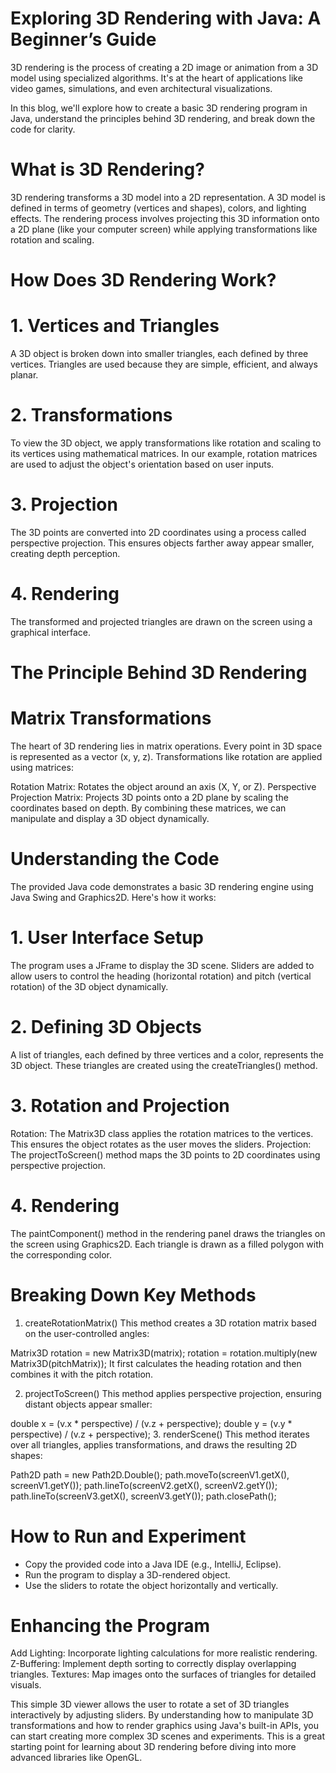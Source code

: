 # Exploring 3D Rendering with Java: A Beginner’s Guide
3D rendering is the process of creating a 2D image or animation from a 3D model using specialized algorithms. It's at the heart of applications like video games, simulations, and even architectural visualizations.

In this blog, we'll explore how to create a basic 3D rendering program in Java, understand the principles behind 3D rendering, and break down the code for clarity.

# What is 3D Rendering?
3D rendering transforms a 3D model into a 2D representation. A 3D model is defined in terms of geometry (vertices and shapes), colors, and lighting effects. The rendering process involves projecting this 3D information onto a 2D plane (like your computer screen) while applying transformations like rotation and scaling.

# How Does 3D Rendering Work?
# 1. Vertices and Triangles
A 3D object is broken down into smaller triangles, each defined by three vertices.
Triangles are used because they are simple, efficient, and always planar.
# 2. Transformations
To view the 3D object, we apply transformations like rotation and scaling to its vertices using mathematical matrices.
In our example, rotation matrices are used to adjust the object's orientation based on user inputs.
# 3. Projection
The 3D points are converted into 2D coordinates using a process called perspective projection. This ensures objects farther away appear smaller, creating depth perception.
# 4. Rendering
The transformed and projected triangles are drawn on the screen using a graphical interface.

# The Principle Behind 3D Rendering
# Matrix Transformations
The heart of 3D rendering lies in matrix operations. Every point in 3D space is represented as a vector (x, y, z). Transformations like rotation are applied using matrices:

Rotation Matrix: Rotates the object around an axis (X, Y, or Z).
Perspective Projection Matrix: Projects 3D points onto a 2D plane by scaling the coordinates based on depth.
By combining these matrices, we can manipulate and display a 3D object dynamically.

# Understanding the Code
The provided Java code demonstrates a basic 3D rendering engine using Java Swing and Graphics2D. Here's how it works:

# 1. User Interface Setup
The program uses a JFrame to display the 3D scene. Sliders are added to allow users to control the heading (horizontal rotation) and pitch (vertical rotation) of the 3D object dynamically.

# 2. Defining 3D Objects
A list of triangles, each defined by three vertices and a color, represents the 3D object. These triangles are created using the createTriangles() method.

# 3. Rotation and Projection
Rotation: The Matrix3D class applies the rotation matrices to the vertices. This ensures the object rotates as the user moves the sliders.
Projection: The projectToScreen() method maps the 3D points to 2D coordinates using perspective projection.

# 4. Rendering
The paintComponent() method in the rendering panel draws the triangles on the screen using Graphics2D. Each triangle is drawn as a filled polygon with the corresponding color.

# Breaking Down Key Methods
1. createRotationMatrix()
This method creates a 3D rotation matrix based on the user-controlled angles:

Matrix3D rotation = new Matrix3D(matrix);
rotation = rotation.multiply(new Matrix3D(pitchMatrix));
It first calculates the heading rotation and then combines it with the pitch rotation.

2. projectToScreen()
This method applies perspective projection, ensuring distant objects appear smaller:

double x = (v.x * perspective) / (v.z + perspective);
double y = (v.y * perspective) / (v.z + perspective);
3. renderScene()
This method iterates over all triangles, applies transformations, and draws the resulting 2D shapes:

Path2D path = new Path2D.Double();
path.moveTo(screenV1.getX(), screenV1.getY());
path.lineTo(screenV2.getX(), screenV2.getY());
path.lineTo(screenV3.getX(), screenV3.getY());
path.closePath();

# How to Run and Experiment
  - Copy the provided code into a Java IDE (e.g., IntelliJ, Eclipse).
  - Run the program to display a 3D-rendered object.
  - Use the sliders to rotate the object horizontally and vertically.

# Enhancing the Program
Add Lighting: Incorporate lighting calculations for more realistic rendering.
Z-Buffering: Implement depth sorting to correctly display overlapping triangles.
Textures: Map images onto the surfaces of triangles for detailed visuals.

This simple 3D viewer allows the user to rotate a set of 3D triangles interactively by adjusting sliders. By understanding how to manipulate 3D transformations and how to render graphics using Java's built-in APIs, you can start creating more complex 3D scenes and experiments. This is a great starting point for learning about 3D rendering before diving into more advanced libraries like OpenGL.
